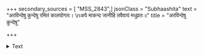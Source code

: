 +++
secondary_sources = [ "MSS_2843",]
jsonClass = "Subhaashita"
text = "अरविन्देषु कुन्देषु रमितं कालयोगतः।  \nअये माकन्द जानीहि तवैवायं मधुव्रतः॥"
title = "अरविन्देषु कुन्देषु"

+++

<details><summary>Text</summary>

अरविन्देषु कुन्देषु रमितं कालयोगतः।  
अये माकन्द जानीहि तवैवायं मधुव्रतः॥
</details>
